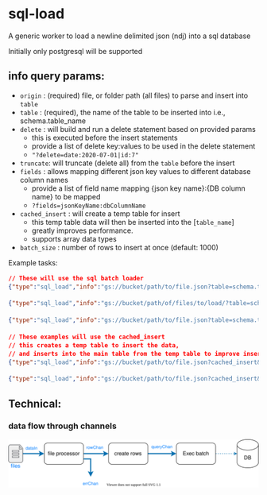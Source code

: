 # sql-load
A generic worker to load a newline delimited json (ndj) into a sql database

Initially only postgresql will be supported
## info query params:
* `origin` : (required) file, or folder path (all files) to parse and insert into `table`
* `table` : (required), the name of the table to be inserted into i.e., schema.table_name
* `delete` : will build and run a delete statement based on provided params
  * this is executed before the insert statements
  * provide a list of delete key:values to be used in the delete statement
  * `"?delete=date:2020-07-01|id:7"`
* `truncate`: will truncate (delete all) from the `table` before the insert
* `fields` : allows mapping different json key values to different database column names
  * provide a list of field name mapping {json key name}:{DB column name} to be mapped 
  * `?fields=jsonKeyName:dbColumnName`
* `cached_insert` : will create a temp table for insert
  * this temp table data will then be inserted into the [`table_name`]
  * greatly improves performance. 
  * supports array data types
* `batch_size` : number of rows to insert at once (default: 1000)

Example tasks:

```json 
// These will use the sql batch loader
{"type":"sql_load","info":"gs://bucket/path/to/file.json?table=schema.table_name&delete=date:2020-07-01|id:7"}

{"type":"sql_load","info":"gs://bucket/path/of/files/to/load/?table=schema.table_name"}

{"type":"sql_load","info":"gs://bucket/path/to/file.json?table=schema.table_name&delete=date:2020-07-01|id:7&fields=jsonKeyValue:dbColumnName"}

// These examples will use the cached_insert 
// this creates a temp table to insert the data, 
// and inserts into the main table from the temp table to improve insert loading time
{"type":"sql_load","info":"gs://bucket/path/to/file.json?cached_insert&table=schema.table_name&delete=date:2020-07-01|id:7&fields=jsonKeyValue:dbColumnName"}

{"type":"sql_load","info":"gs://bucket/path/to/file.json?cached_insert&table=schema.table_name&truncate&fields=jsonKeyValue:dbColumnName"}
```

## Technical: 

### data flow through channels 
![](./sqlload.drawio.svg)